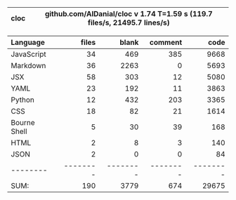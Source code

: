 cloc|github.com/AlDanial/cloc v 1.74  T=1.59 s (119.7 files/s, 21495.7 lines/s)
--- | ---

Language|files|blank|comment|code
:-------|-------:|-------:|-------:|-------:
JavaScript|34|469|385|9668
Markdown|36|2263|0|5693
JSX|58|303|12|5080
YAML|23|192|11|3863
Python|12|432|203|3365
CSS|18|82|21|1614
Bourne Shell|5|30|39|168
HTML|2|8|3|140
JSON|2|0|0|84
--------|--------|--------|--------|--------
SUM:|190|3779|674|29675
